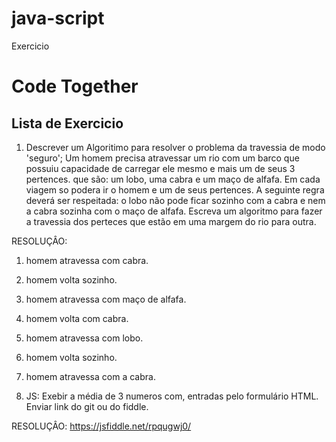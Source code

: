 # java-script
Exercicio

# Code Together

## Lista de Exercicio

1. Descrever um Algoritimo para resolver o problema da travessia de modo 'seguro';
Um homem precisa atravessar um rio com um barco que possuiu capacidade de carregar ele mesmo e mais um de seus 3 pertences. que são: um lobo, uma cabra e um maço de alfafa. Em cada viagem so podera ir o homem e um de seus pertences. A seguinte regra deverá ser respeitada: o lobo não pode ficar sozinho com a cabra e nem a cabra sozinha com o maço de alfafa. Escreva um algoritmo para fazer a travessia dos perteces que estão em uma margem do rio para outra.

RESOLUÇÂO: 
1. homem atravessa com cabra.
2. homem volta sozinho.
3. homem atravessa com maço de alfafa.
4. homem volta com cabra.
5. homem atravessa com lobo.
6. homem volta sozinho.
7. homem atravessa com a cabra.


2. JS: Exebir a média de 3 numeros com, entradas pelo formulário HTML.
Enviar link do git ou do fiddle.

RESOLUÇÂO:
https://jsfiddle.net/rpqugwj0/ 